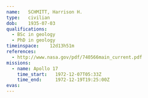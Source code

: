 ```yaml
---
name:	SCHMITT, Harrison H.
type:	civilian
dob:	1935-07-03
qualifications:
  - BSc in geology
  - PhD in geology
timeinspace:	12d13h51m
references:
  - http://www.nasa.gov/pdf/740566main_current.pdf
missions:
  - name: Apollo 17
    time_start:   1972-12-07T05:33Z
    time_end:     1972-12-19T19:25:00Z
evas:
---
```

